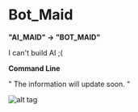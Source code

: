# Bot_Maid
**"AI_MAID" -> "BOT_MAID"** 


I can't build AI ;(

**Command Line**

" The information will update soon. "

![alt tag](http://i.imgur.com/KnuSUWy.jpg)
